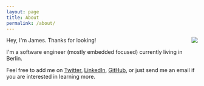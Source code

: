 ```yaml
---
layout: page
title: About
permalink: /about/
---
```


<img align="right" src="james.jpg">
Hey, I'm James. Thanks for looking!

I'm a software engineer (mostly embedded focused) currently living in Berlin.

Feel free to add me on [Twitter](https://twitter.com/bitshiftmask), [LinkedIn](https://www.linkedin.com/in/james-munns-8a42b429), [GitHub](https://github.com/jamesmunns), or just send me an email if you are interested in learning more.
